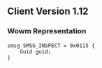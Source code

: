 ## Client Version 1.12

### Wowm Representation
```rust,ignore
smsg SMSG_INSPECT = 0x0115 {
    Guid guid;    
}

```
